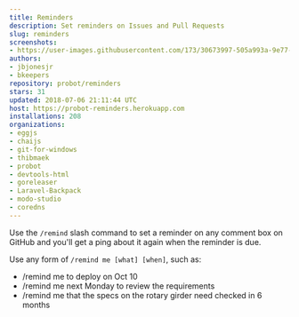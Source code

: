 ```yaml
---
title: Reminders
description: Set reminders on Issues and Pull Requests
slug: reminders
screenshots:
- https://user-images.githubusercontent.com/173/30673997-505a993a-9e77-11e7-8f0f-d5a606816e8e.png
authors:
- jbjonesjr
- bkeepers
repository: probot/reminders
stars: 31
updated: 2018-07-06 21:11:44 UTC
host: https://probot-reminders.herokuapp.com
installations: 208
organizations:
- eggjs
- chaijs
- git-for-windows
- thibmaek
- probot
- devtools-html
- goreleaser
- Laravel-Backpack
- modo-studio
- coredns
---
```


Use the `/remind` slash command to set a reminder on any comment box on GitHub and you'll get a ping about it again when the reminder is due.

Use any form of `/remind me [what] [when]`, such as:

- /remind me to deploy on Oct 10
- /remind me next Monday to review the requirements
- /remind me that the specs on the rotary girder need checked in 6 months

